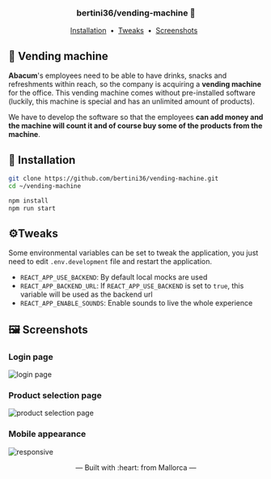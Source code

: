 <h3 align="center">
    bertini36/vending-machine 🍺
</h3>
<p align="center">
  <a href="#-installation">Installation</a>&nbsp;&nbsp;•&nbsp;
  <a href="#-tweaks">Tweaks</a>&nbsp;&nbsp;•&nbsp;
  <a href="#-screenshots">Screenshots</a>&nbsp;&nbsp;
</p>

## 🍺 Vending machine
**Abacum**'s employees need to be able to have drinks, snacks and refreshments 
within reach, so the company is acquiring a **vending machine** for the office. 
This vending machine comes without pre-installed software (luckily, this machine 
is special and has an unlimited amount of products).

We have to develop the software so that the employees **can add money and the machine 
will count it and of course buy some of the products from the machine**.

## 🚀 Installation
```bash
git clone https://github.com/bertini36/vending-machine.git
cd ~/vending-machine

npm install
npm run start
```

## ⚙️Tweaks
Some environmental variables can be set to tweak the application, you just need to edit `.env.development`
file and restart the application.
- `REACT_APP_USE_BACKEND`: By default local mocks are used
- `REACT_APP_BACKEND_URL`: If `REACT_APP_USE_BACKEND` is set to `true`, this variable will be used as the backend url
- `REACT_APP_ENABLE_SOUNDS`: Enable sounds to live the whole experience

## 🖼️ Screenshots
### Login page
![login page](https://github.com/bertini36/vending-machine/blob/master/screenshots/login.png?raw=true)

### Product selection page
![product selection page](https://github.com/bertini36/vending-machine/blob/master/screenshots/vending-machine.png?raw=true)

### Mobile appearance
![responsive](https://github.com/bertini36/vending-machine/blob/master/screenshots/mobile.png?raw=true)

<p align="center">&mdash; Built with :heart: from Mallorca &mdash;</p>